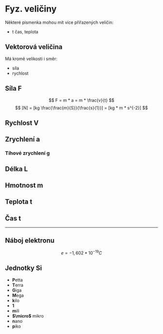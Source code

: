 # Fyz. veličiny
Některé písmenka mohou mít více přiřazených veličin:
- t čas, teplota

## Vektorová veličina
Má kromě velikosti i směr:
- síla
- rychlost
## Síla F
$$
F = m * a = m * \frac{v}{t}
$$
$$
[N] = [kg \frac{\frac{m}{S}}{\frac{s}{1}}] = [kg * m * s^{-2}]
$$
## Rychlost V
## Zrychlení a
### Tíhové zrychlení g
## Délka L
## Hmotnost m
## Teplota t
## Čas t
---
## Náboj elektronu
$$ e = -1,602*10^{-19} C $$
## Jednotky Si
- **P**etta
- **T**erra
- **G**iga
- **M**ega
- **k**ilo
- **1**
- **m**ili
- **$\micro$** mikro
- **n**ano
- **p**iko